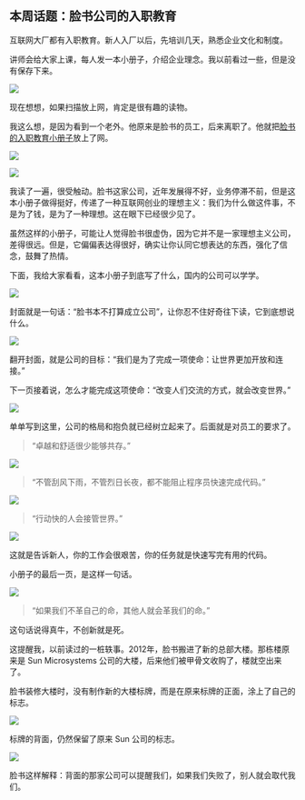 ## 本周话题：脸书公司的入职教育

互联网大厂都有入职教育。新人入厂以后，先培训几天，熟悉企业文化和制度。

讲师会给大家上课，每人发一本小册子，介绍企业理念。我以前看过一些，但是没有保存下来。

![](https://cdn.beekka.com/blogimg/asset/202210/bg2022101503.webp)

现在想想，如果扫描放上网，肯定是很有趣的读物。

我这么想，是因为看到一个老外。他原来是脸书的员工，后来离职了。他就把[脸书的入职教育小册子](https://bytepawn.com/culture-docs-facebook-netflix-and-valve.html)放上了网。

![](https://cdn.beekka.com/blogimg/asset/202210/bg2022101511.webp)

![](https://cdn.beekka.com/blogimg/asset/202210/bg2022101505.webp)

我读了一遍，很受触动。脸书这家公司，近年发展得不好，业务停滞不前，但是这本小册子做得挺好，传递了一种互联网创业的理想主义：我们为什么做这件事，不是为了钱，是为了一种理想。这在眼下已经很少见了。

虽然这样的小册子，可能让人觉得脸书很虚伪，因为它并不是一家理想主义公司，差得很远。但是，它偏偏表达得很好，确实让你认同它想表达的东西，强化了信念，鼓舞了热情。

下面，我给大家看看，这本小册子到底写了什么，国内的公司可以学学。

![](https://cdn.beekka.com/blogimg/asset/202210/bg2022101504.webp)

封面就是一句话：“脸书本不打算成立公司”，让你忍不住好奇往下读，它到底想说什么。

![](https://cdn.beekka.com/blogimg/asset/202210/bg2022101506.webp)

翻开封面，就是公司的目标：“我们是为了完成一项使命：让世界更加开放和连接。”

下一页接着说，怎么才能完成这项使命：“改变人们交流的方式，就会改变世界。”

![](https://cdn.beekka.com/blogimg/asset/202210/bg2022101507.webp)

单单写到这里，公司的格局和抱负就已经树立起来了。后面就是对员工的要求了。

> “卓越和舒适很少能够共存。”
 
![](https://cdn.beekka.com/blogimg/asset/202210/bg2022101508.webp) 

> “不管刮风下雨，不管烈日长夜，都不能阻止程序员快速完成代码。”
 
![](https://cdn.beekka.com/blogimg/asset/202210/bg2022101509.webp) 

> “行动快的人会接管世界。”
 
![](https://cdn.beekka.com/blogimg/asset/202210/bg2022101510.webp) 

这就是告诉新人，你的工作会很艰苦，你的任务就是快速写完有用的代码。

小册子的最后一页，是这样一句话。

![](https://cdn.beekka.com/blogimg/asset/202210/bg2022101513.webp)

> “如果我们不革自己的命，其他人就会革我们的命。”
 
这句话说得真牛，不创新就是死。

这提醒我，以前读过的一桩轶事。2012年，脸书搬进了新的总部大楼。那栋楼原来是 Sun Microsystems 公司的大楼，后来他们被甲骨文收购了，楼就空出来了。

脸书装修大楼时，没有制作新的大楼标牌，而是在原来标牌的正面，涂上了自己的标志。

![](https://cdn.beekka.com/blogimg/asset/202206/bg2022062110.webp)

标牌的背面，仍然保留了原来 Sun 公司的标志。

![](https://cdn.beekka.com/blogimg/asset/202206/bg2022062111.webp)

脸书这样解释：背面的那家公司可以提醒我们，如果我们失败了，别人就会取代我们。